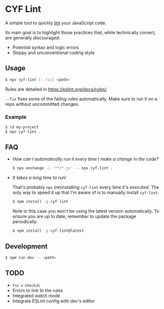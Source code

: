 # CYF Lint

A simple tool to quickly [lint](<https://en.wikipedia.org/wiki/Lint_(software)>)
your JavaScript code.

Its main goal is to highlight those practices that, while technically correct,
are generally discouraged:

- Potential syntax and logic errors
- Sloppy and unconventional coding style

## Usage

```bash
$ npx cyf-lint [--fix] <path>
```

Rules are detailed in https://eslint.org/docs/rules/

`--fix` fixes some of the failing rules automatically. Make sure to run it on a
repo without uncommitted changes.

### Example

```bash
$ cd my-project
$ npx cyf-lint .
```

## FAQ

- _How can I automatically run it every time I make a change in the code?_

  ```bash
  $ npx onchange -i '**/*.js' -- npx cyf-lint .
  ```

- _It takes a long time to run!_

  That's probably `npx` (re)installing `cyf-lint` every time it's executed. The
  only way to speed it up that I'm aware of is to manually install `cyf-lint`:

  ```bash
  $ npm install -g cyf-lint
  ```

  Note in this case you won't be using the latest version automatically. To
  ensure you are up to date, remember to update the package periodically:

  ```bash
  $ npm install -g cyf-lint@latest
  ```

## Development

```bash
$ npm run dev -- <path>
```

## TODO

- `tsc` + `checkJs`
- Errors to link to the rules
- Integrated watch mode
- Integrate ESLint config with dev's editor
